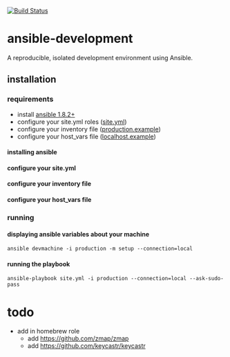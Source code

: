 [![Build Status](https://travis-ci.org/ryankanno/ansible-development.svg?branch=master)](https://travis-ci.org/ryankanno/ansible-development)

# ansible-development

A reproducible, isolated development environment using Ansible.

## installation

### requirements

  - install [ansible 1.8.2+](http://docs.ansible.com/intro_installation.html#installation)
  - configure your site.yml roles ([site.yml](https://github.com/ryankanno/ansible-development/blob/master/site.yml))
  - configure your inventory file ([production.example](https://github.com/ryankanno/ansible-development/blob/master/production.example))
  - configure your host_vars file ([localhost.example](https://github.com/ryankanno/ansible-development/blob/master/host_vars/localhost.example))

#### installing ansible
#### configure your site.yml
#### configure your inventory file
#### configure your host_vars file

### running

#### displaying ansible variables about your machine

`ansible devmachine -i production -m setup --connection=local`

#### running the playbook

`ansible-playbook site.yml -i production --connection=local --ask-sudo-pass`

# todo

  - add in homebrew role
      - add https://github.com/zmap/zmap
      - add https://github.com/keycastr/keycastr

